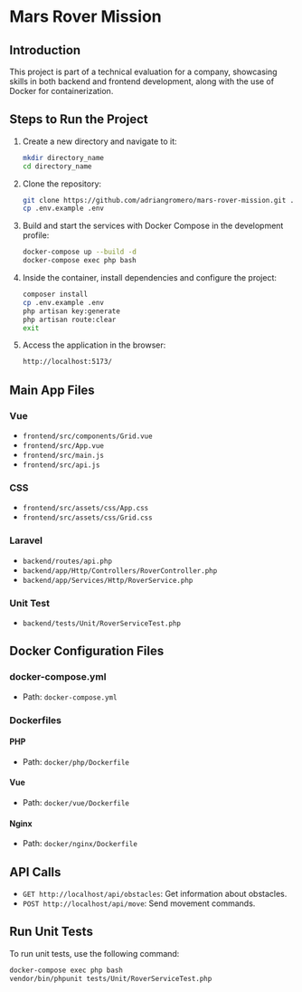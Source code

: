 # Mars Rover Mission

## Introduction

This project is part of a technical evaluation for a company, showcasing skills in both backend and frontend development, along with the use of Docker for containerization.

## Steps to Run the Project

1. Create a new directory and navigate to it:
    ```bash
    mkdir directory_name
    cd directory_name
    ```

2. Clone the repository:
    ```bash
    git clone https://github.com/adriangromero/mars-rover-mission.git .
    cp .env.example .env
    ```

3. Build and start the services with Docker Compose in the development profile:
    ```bash
    docker-compose up --build -d
    docker-compose exec php bash
    ```

4. Inside the container, install dependencies and configure the project:
    ```bash
    composer install
    cp .env.example .env
    php artisan key:generate
    php artisan route:clear
    exit
    ```

5. Access the application in the browser:
    ```bash
    http://localhost:5173/
    ```

## Main App Files

### Vue

- `frontend/src/components/Grid.vue`
- `frontend/src/App.vue`
- `frontend/src/main.js`
- `frontend/src/api.js`

### CSS

- `frontend/src/assets/css/App.css`
- `frontend/src/assets/css/Grid.css`

### Laravel

- `backend/routes/api.php`
- `backend/app/Http/Controllers/RoverController.php`
- `backend/app/Services/Http/RoverService.php`

### Unit Test

- `backend/tests/Unit/RoverServiceTest.php`

## Docker Configuration Files

### docker-compose.yml

- Path: `docker-compose.yml`

### Dockerfiles

#### PHP

- Path: `docker/php/Dockerfile`

#### Vue

- Path: `docker/vue/Dockerfile`

#### Nginx

- Path: `docker/nginx/Dockerfile`

## API Calls

- `GET http://localhost/api/obstacles`: Get information about obstacles.
- `POST http://localhost/api/move`: Send movement commands.

## Run Unit Tests

To run unit tests, use the following command:
```bash
docker-compose exec php bash
vendor/bin/phpunit tests/Unit/RoverServiceTest.php
